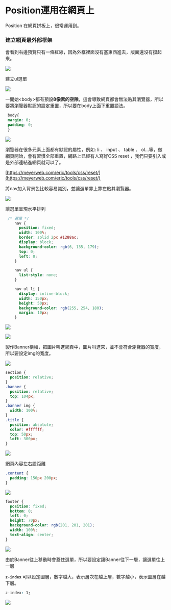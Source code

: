 # Position運用在網頁上

Position 在網頁拼板上，很常運用到。

### 建立網頁最外部框架

會看到右邊預覽只有一條紅線，因為外框裡面沒有塞東西進去，版面還沒有撐起來。

![](.gitbook/assets/image%20%289%29.png)

建立ul選單

![](.gitbook/assets/image%20%284%29.png)

一開始&lt;body&gt;都有預設**8像素的空隙**，這會導致網頁都會無法貼其瀏覽器，所以要將瀏覽器默認的設定重置，所以要在body上面下重置語法。

```css
 body{ 
 margin: 0; 
 padding: 0; 
 }
```

![](.gitbook/assets/image.png)

瀏覽器在很多元素上面都有默認的屬性，例如: li 、 input 、 table 、 ol...等，做網頁開始，會有習慣全部重置，網路上已經有人寫好CSS reset ，我們只要引入或是外部連結進網頁就可以了。

[https://meyerweb.com/eric/tools/css/reset/](https://meyerweb.com/eric/tools/css/reset/)

將nav加入背景色比較容易識別，並讓選單靠上靠左貼其瀏覽器。

![](.gitbook/assets/image%20%2841%29.png)

讓選單呈現水平排列

```css
 /* 選單 */
    nav {
      position: fixed;
      width: 100%;
      border: solid 2px #1288ac;
      display: block;
      background-color: rgb(6, 135, 179);
      top: 0;
      left: 0;
    }

    nav ul {
      list-style: none;
    }

    nav ul li {
      display: inline-block;
      width: 150px;
      height: 50px;
      background-color: rgb(255, 254, 180);
      margin: 10px;
    }
```

![](.gitbook/assets/image%20%2849%29.png)

![](.gitbook/assets/image%20%283%29.png)

製作Banner橫幅，把圖片叫進網頁中，圖片叫進來，並不會符合瀏覽器的寬度，所以要設定img的寬度。

![](.gitbook/assets/image%20%2824%29.png)

```css
section {
  position: relative;
}
.banner {
  position: relative;
  top: 104px;
}
.banner img {
  width: 100%;
}
.title {
  position: absolute;
  color: #ffffff;
  top: 50px;
  left: 300px;
}
```

![](.gitbook/assets/image%20%2844%29.png)

網頁內容左右設距離

```css
.content {
  padding: 150px 200px;
}
```

![](.gitbook/assets/image%20%2810%29.png)

```css
footer {
  position: fixed;
  bottom: 0;
  left: 0;
  height: 70px;
  background-color: rgb(201, 201, 201);
  width: 100%;
  text-align: center;
}
```

![](.gitbook/assets/image%20%2843%29.png)

由於Banner往上移動時會蓋住選單，所以要設定讓Banner往下一層，讓選單往上一層

 ​**`z-index`** 可以設定圖層，數字越大，表示層次在越上層，數字越小，表示圖層在越下層。

```css
z-index: 1;
```

![](.gitbook/assets/image%20%287%29.png)

